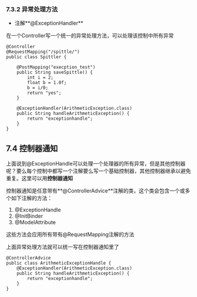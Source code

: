 
### 7.3.2 异常处理方法

* 注解**@ExceptionHandler**

在一个Controller写一个统一的异常处理方法，可以处理该控制中所有异常

	@Controller
	@RequestMapping("/spittle/")
	public class Spittler {
	
	    @PostMapping("execption_test")
	    public String saveSpittle() {
	        int i = 2;
	        float b = 1.0f;
	        b = i/0;
	        return "yes";
	    }
	
	    @ExceptionHandler(ArithmeticException.class)
	    public String handleArithmeticException() {
	        return "exceptionhandle";
	    }
	}

## 7.4 控制器通知

上面说到@ExceptionHandle可以处理一个处理器的所有异常，但是其他控制器呢？要么每个控制中都写一个注解要么写一个基础控制器，其他控制器继承以避免重复。这里可以用**控制器通知**<br>

控制器通知是任意带有**@ControllerAdvice**注解的类，这个类会包含一个或多个如下注解的方法：

1. @ExceptionHandle
1. @InitBinder
1. @ModelAttribute

这些方法会应用所有带有@RequestMapping注解的方法

上面异常处理方法就可以统一写在控制器通知里了

	@ControllerAdvice
	public class ArithmeticExceptionHandle {
	    @ExceptionHandler(ArithmeticException.class)
	    public String handleArithmeticException() {
	        return "exceptionhandle";
	    }
	}
